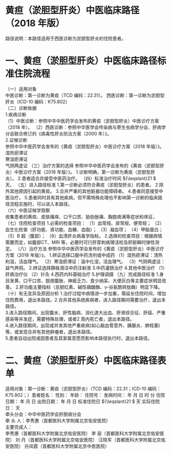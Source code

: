 # 黄疸（淤胆型肝炎）中医临床路径 （2018 年版）  
路径说明：本路径适用于西医诊断为淤胆型肝炎的住院患者。  
# 一、黄疸（淤胆型肝炎）中医临床路径标准住院流程  
（一）适用对象  
中医诊断：第一诊断为黄疸（TCD 编码：22.31）。 西医诊断：第一诊断为淤胆型肝炎（ICD-10 编码：K75.802）  
（二）诊断依据  
1.疾病诊断  
（1）中医诊断：参照中华中医药学会发布的黄疸（淤胆型肝炎）中医诊疗方案（2018 年）。 （2）西医诊断：参照中华医学会传染病与寄生虫病学分会、肝病学分会联合修订的《病毒性肝炎防治方案（2000 年）》。  
2.证候诊断  
参照中华中医药学会发布的《黄疸（淤胆型肝炎）中医诊疗方案（2018 年版）》。  
湿热瘀滞证  
寒湿瘀滞证  
气阴两虚证  （三）治疗方案的选择 参照中华中医药学会发布的《黄疸（淤胆型肝炎）中医诊疗方案（2018 年版）》。 1.诊断明确，第一诊断为黄疸（淤胆型肝炎）。 2.患者适合并接受中医药治疗。 （四）标准治疗时间 ${\leqslant}21 $ 天。 （五）进入路径标准 1.第一诊断必须符合黄疸（淤胆型肝炎）的患者。 2.除外其他原因引起的黄疸。 3.合并严重的其他脏器功能障碍者。 4.患者同意接受中医治疗。 5.患者同时具有其他疾病，但不需特殊处理也不影响第一诊断的临床路径流程实施时，可以进入本路径。  
（六）中医证候学观察  
收集患者的黄疸、皮肤瘙痒、口干口苦、胁肋胀痛、胸脘痞满等症状和体征，  
（七）住院检查项目 1.必需的检查项目： （1）血常规、尿常规、便常规； （2）血生化检查（肝功能、肾功能、血糖、血脂）； （3）凝血项； （4）甲胎蛋白； （5）B 超（腹部）； （6）血清肝炎病毒学指标。 2.选择的检查项目：根据病情需要而定，如腹部CT、MRI 等，必要时可行肝穿刺病理活检及肝脏瞬时弹性测定。 （八）治疗方法 参照中华中医药学会发布的《黄疸（淤胆型肝炎）中医诊疗方案（2018 年版）》。 1.辨证选择口服中药汤剂或中成药  （1）湿热瘀滞证：清热利湿，活血理气。 （2）寒湿瘀滞证：温中化湿，活血理气。 （3）气阴两虚证：益气养阴。 2.辨证选择静脉滴注中药注射液  3.中药灌肠治疗  4.其他中医治疗 （1）肝病治疗仪 （2）针灸 4.西药内科基础治疗  5.护理调摄 （九）完成路径标准 1.身目发黄、口干口苦、脘痞腹胀、神疲乏力、食少纳呆、大便灰白等主要症状明显改善。  2.肝功能主要指标（总胆红素、碱性磷酸酶、γ-谷氨酰转肽酶）明显下降。（十）有无变异及原因分析 1.治疗过程中病情进一步加重，需延长住院时间，增加住院费用，退出本路径。2.合并其他系统疾病者，进入路径期间需要治疗，退出本路径。  
3.进入路径期间，出现腹水、肝性脑病、消化道大出血、肝肾综合征、肝癌、严重感染等并发症，需要特殊处理，或者2 周内死亡者，退出本路径。  
4.进入路径期间，出现或并发其他严重疾病(如心脑血管意外、胰腺炎、肺栓塞)等，或发现合并有其他肿瘤者，退出本路径。  
5.患者自动出院或因患者及其家属意愿而影响本路径执行时，退出本路径。  
# 二、黄疸（淤胆型肝炎）中医临床路径表单  
适用对象：第一诊断：黄疸（淤胆型肝炎）（TCD 编码：22.31；ICD-10 编码：K75.802；）患者姓名：               性别：        年龄：        住院号：                 发病时间：   年  月  日  时  分  住院日期：   年  月  日 出院日期：   年  月   日 标准住院日 ${\leqslant}21 $  天                       实际住院日：      天  
牵头分会：中华中医药学会肝胆病分会  
牵 头 人：李秀惠（首都医科大学附属北京佑安医院）  
主要完成人：  
李秀惠（首都医科大学附属北京佑安医院） 李  丽（首都医科大学附属北京佑安医院） 刘  丹（首都医科大学附属北京佑安医院） 汪晓军（首都医科大学附属北京佑安医院） 孙凤霞（首都医科大学附属北京中医医院）  